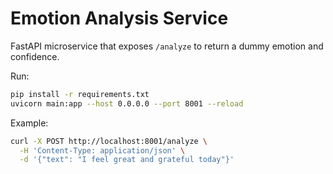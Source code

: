 # Emotion Analysis Service

FastAPI microservice that exposes `/analyze` to return a dummy emotion and confidence.

Run:

```bash
pip install -r requirements.txt
uvicorn main:app --host 0.0.0.0 --port 8001 --reload
```

Example:

```bash
curl -X POST http://localhost:8001/analyze \
  -H 'Content-Type: application/json' \
  -d '{"text": "I feel great and grateful today"}'
```

